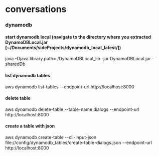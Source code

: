 # conversations

### dynamodb

#### start dynamodb local (navigate to the directory where you extracted DynamoDBLocal.jar [~/Documents/sideProjects/dynamodb_local_latest/])

java -Djava.library.path=./DynamoDBLocal_lib -jar DynamoDBLocal.jar -sharedDb

#### list dynamodb tables

aws dynamodb list-tables --endpoint-url http://localhost:8000

#### delete table

aws dynamodb delete-table --table-name dialogs --endpoint-url http://localhost:8000

#### create a table with json

aws dynamodb create-table --cli-input-json file://config/dynamodb_tables/create-table-dialogs.json --endpoint-url http://localhost:8000
